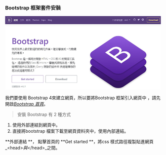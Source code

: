 ### Bootstrap 框架套件安裝

![](/assets/bootstrap4.jpg)

我們要使用 Bootstrap 4來建立網頁，所以要將Bootstrap 框架引入網頁中 ，請先開啟[_Bootstrap 首頁_](https://bootstrap.hexschool.com/)。

> 安裝 Bootstrap 有 2 種方式

1. 使用外部連結到網頁中。
2. 直接將bootstrap 檔案下載至網頁資料夾中，使用內部連結。

**外部連結 **， 點擊首頁的 **Get started **，將css 樣式路徑複製貼進網頁_&lt;head&gt;_與_&lt;/head&gt;_之間。

